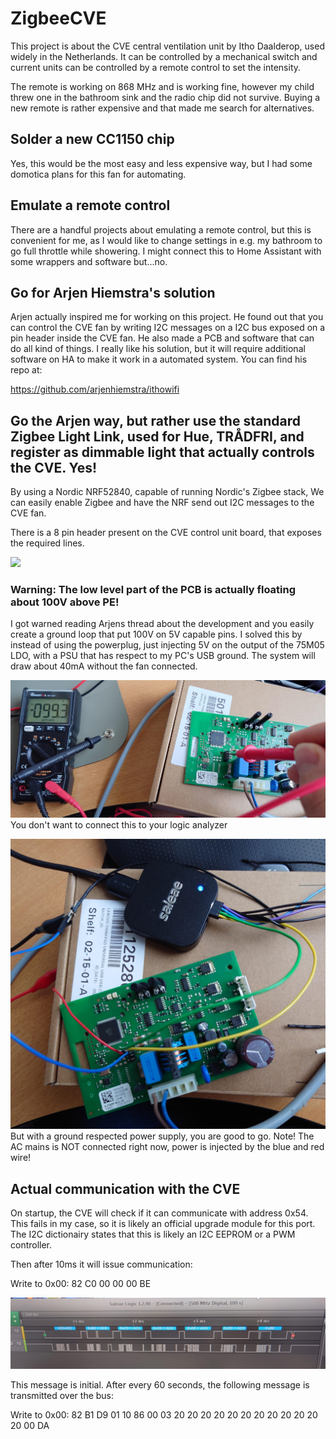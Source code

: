 
# ZigbeeCVE


This project is about the CVE central ventilation unit by Itho Daalderop, used widely in the Netherlands. It can be controlled by a mechanical switch and current units can be controlled by a remote control to set the intensity.

The remote is working on 868 MHz and is working fine, however my child threw one in the bathroom sink and the radio chip did not survive. Buying a new remote is rather expensive and that made me search for alternatives.

## Solder a new CC1150 chip
Yes, this would be the most easy and less expensive way, but I had some domotica plans for this fan for automating.

## Emulate a remote control
There are a handful projects about emulating a remote control, but this is convenient for me, as I would like to change settings in e.g. my bathroom to go full throttle while showering. I might connect this to Home Assistant with some wrappers and software but...no.

## Go for Arjen Hiemstra's solution

Arjen actually inspired me for working on this project. He found out that you can control the CVE fan by writing I2C messages on a I2C bus exposed on a pin header inside the CVE fan. He also made a PCB and software that can do all kind of things. I really like his solution, but it will require additional software on HA to make it work in a automated system. You can find his repo at:

https://github.com/arjenhiemstra/ithowifi

## Go the Arjen way, but rather use the standard Zigbee Light Link, used for Hue, TRÅDFRI, and register as dimmable light that actually controls the CVE. Yes!

By using a Nordic NRF52840, capable of running Nordic's Zigbee stack, We can easily enable Zigbee and have the NRF send out I2C messages to the CVE fan.

There is a 8 pin header present on the CVE control unit board, that exposes the required lines.

![](img/cve-fan1.png)

### Warning: The low level part of the PCB is actually floating about 100V above PE! 
I got warned reading Arjens thread about the development and you easily create a ground loop that put 100V on 5V capable pins. I solved this by instead of using the powerplug, just injecting 5V on the output of the 75M05 LDO, with a PSU that has respect to my PC's USB ground. The system will draw about 40mA without the fan connected.

![](img/cve-fan2.jpg)
You don't want to connect this to your logic analyzer

![](img/cve-fan3.jpg)
But with a ground respected power supply, you are good to go. Note! The AC mains is NOT connected right now, power is injected by the blue and red wire!

## Actual communication with the CVE

On startup, the CVE will check if it can communicate with address 0x54. This fails in my case, so it is likely an official upgrade module for this port. The I2C dictionairy states that this is likely an I2C EEPROM or a PWM controller.

Then after 10ms it will issue communication:

Write to 0x00: 82 C0 00 00 00 BE

![](img/cve-i2c-dump.jpg)

This message is initial. After every 60 seconds, the following message is transmitted over the bus:

Write to 0x00: 82 B1 D9 01 10 86 00 03 20 20 20 20 20 20 20 20 20 20 20 20 00 DA
























